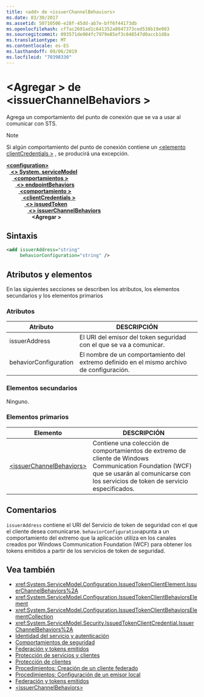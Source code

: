 ```yaml
---
title: <add> de <issuerChannelBehaviors>
ms.date: 03/30/2017
ms.assetid: 50710506-e28f-45dd-ab7e-bff6f44173db
ms.openlocfilehash: cf7ac2691ad1c641352a8047373ced538b19e983
ms.sourcegitcommit: 093571de904fc7979e85ef3c048547d0accb1d8a
ms.translationtype: MT
ms.contentlocale: es-ES
ms.lasthandoff: 09/06/2019
ms.locfileid: "70398330"
---
```

# <a name="add-of-issuerchannelbehaviors"></a>\<Agregar > de \<issuerChannelBehaviors >

Agrega un comportamiento del punto de conexión que se va a usar al comunicar con STS.

> [!NOTE]
> Si algún comportamiento del punto de conexión contiene un [ \<elemento clientCredentials >](clientcredentials.md) , se producirá una excepción.

[ **\<configuration>** ](../configuration-element.md)\
&nbsp;&nbsp;[ **\<> System. serviceModel**](system-servicemodel.md)\
&nbsp;&nbsp;&nbsp;&nbsp;[ **\<comportamientos >** ](behaviors.md)\
&nbsp;&nbsp;&nbsp;&nbsp;&nbsp;&nbsp;[ **\<> endpointBehaviors**](endpointbehaviors.md)\
&nbsp;&nbsp;&nbsp;&nbsp;&nbsp;&nbsp;&nbsp;&nbsp;[ **\<comportamiento >** ](behavior-of-endpointbehaviors.md)\
&nbsp;&nbsp;&nbsp;&nbsp;&nbsp;&nbsp;&nbsp;&nbsp;&nbsp;&nbsp;[ **\<clientCredentials >** ](clientcredentials.md)\
&nbsp;&nbsp;&nbsp;&nbsp;&nbsp;&nbsp;&nbsp;&nbsp;&nbsp;&nbsp;&nbsp;&nbsp;[ **\<> issuedToken**](issuedtoken.md)\
&nbsp;&nbsp;&nbsp;&nbsp;&nbsp;&nbsp;&nbsp;&nbsp;&nbsp;&nbsp;&nbsp;&nbsp;&nbsp;&nbsp;[ **\<> issuerChannelBehaviors**](issuerchannelbehaviors-element.md)\
&nbsp;&nbsp;&nbsp;&nbsp;&nbsp;&nbsp;&nbsp;&nbsp;&nbsp;&nbsp;&nbsp;&nbsp;&nbsp;&nbsp;&nbsp;&nbsp; **\<Agregar >**  

## <a name="syntax"></a>Sintaxis

```xml
<add issuerAddress="string"
     behaviorConfiguration="string" />
```

## <a name="attributes-and-elements"></a>Atributos y elementos

En las siguientes secciones se describen los atributos, los elementos secundarios y los elementos primarios

### <a name="attributes"></a>Atributos

|Atributo|DESCRIPCIÓN|
|---------------|-----------------|
|issuerAddress|El URI del emisor del token seguridad con el que se va a comunicar.|
|behaviorConfiguration|El nombre de un comportamiento del extremo definido en el mismo archivo de configuración.|

### <a name="child-elements"></a>Elementos secundarios

Ninguno.

### <a name="parent-elements"></a>Elementos primarios

|Elemento|DESCRIPCIÓN|
|-------------|-----------------|
|[\<issuerChannelBehaviors>](issuerchannelbehaviors-element.md)|Contiene una colección de comportamientos de extremo de cliente de Windows Communication Foundation (WCF) que se usarán al comunicarse con los servicios de token de servicio especificados.|

## <a name="remarks"></a>Comentarios

`issuerAddress` contiene el URI del Servicio de token de seguridad con el que el cliente desea comunicarse. `behaviorConfiguration`apunta a un comportamiento del extremo que la aplicación utiliza en los canales creados por Windows Communication Foundation (WCF) para obtener los tokens emitidos a partir de los servicios de token de seguridad.

## <a name="see-also"></a>Vea también

- <xref:System.ServiceModel.Configuration.IssuedTokenClientElement.IssuerChannelBehaviors%2A>
- <xref:System.ServiceModel.Configuration.IssuedTokenClientBehaviorsElement>
- <xref:System.ServiceModel.Configuration.IssuedTokenClientBehaviorsElementCollection>
- <xref:System.ServiceModel.Security.IssuedTokenClientCredential.IssuerChannelBehaviors%2A>
- [Identidad del servicio y autenticación](../../../wcf/feature-details/service-identity-and-authentication.md)
- [Comportamientos de seguridad](../../../wcf/feature-details/security-behaviors-in-wcf.md)
- [Federación y tokens emitidos](../../../wcf/feature-details/federation-and-issued-tokens.md)
- [Protección de servicios y clientes](../../../wcf/feature-details/securing-services-and-clients.md)
- [Protección de clientes](../../../wcf/securing-clients.md)
- [Procedimientos: Creación de un cliente federado](../../../wcf/feature-details/how-to-create-a-federated-client.md)
- [Procedimientos: Configuración de un emisor local](../../../wcf/feature-details/how-to-configure-a-local-issuer.md)
- [Federación y tokens emitidos](../../../wcf/feature-details/federation-and-issued-tokens.md)
- [\<issuerChannelBehaviors>](issuerchannelbehaviors-element.md)
